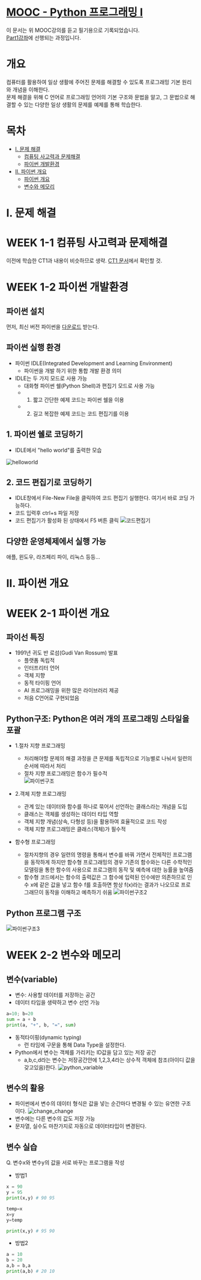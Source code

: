 # [MOOC - Python 프로그래밍 Ⅰ](https://pabi.smartlearn.io/courses/course-v1:POSTECH+DSC105+P2001/course/)  
이 문서는 위 MOOC강의를 듣고 필기용으로 기록되었습니다.  
[Part1강좌](https://github.com/jdaun/TIL/blob/master/MOOC/CS_part1.md)에 선행되는 과정입니다.

# 개요
컴퓨터를 활용하여 일상 생활에 주어진 문제를 해결할 수 있도록 프로그래밍 기본 원리와 개념을 이해한다.  
문제 해결을 위해 C 언어로 프로그래밍 언어의 기본 구조와 문법을 알고, 그 문법으로 해결할 수 있는 다양한 일상 생활의 문제를 예제를 통해 학습한다.  

# 목차
* [Ⅰ. 문제 해결](#ⅰ-문제-해결)
  * [컴퓨팅 사고력과 문제해결](#week-1-1-컴퓨팅-사고력과-문제해결)
  * [파이썬 개발환경](#week-1-2-파이썬-개발환경)
* [Ⅱ. 파이썬 개요](#ⅱ-파이썬-개요)
  * [파이썬 개요](#week-2-1-파이썬-개요)
  * [변수와 메모리](#week-2-2-변수와-메모리)
# Ⅰ. 문제 해결  
# WEEK 1-1 컴퓨팅 사고력과 문제해결
이전에 학습한 CT1과 내용이 비슷하므로 생략. [CT1 문서](https://github.com/jdaun/TIL/blob/master/MOOC/CS_part1.md#week-1-1-%EB%AC%B8%EC%A0%9C-%ED%95%B4%EA%B2%B0problem-solving)에서 확인할 것.

# WEEK 1-2 파이썬 개발환경
## 파이썬 설치
먼저, 최신 버전 파이썬을 [다운로드](https://www.python.org/downloads/) 받는다.

## 파이썬 실행 환경
* 파이썬 IDLE(Integrated Development and Learning Environment)
  * 파이썬을 개발 하기 위한 통합 개발 환경 의미
* IDLE는 두 가지 모드로 사용 가능
  * 대화형 파이썬 쉘(Python Shell)과 편집기 모드로 사용 가능
  * 1. 짧고 간단한 예제 코드는 파이썬 쉘을 이용
  * 2. 길고 복잡한 예제 코드는 코드 편집기를 이용
## 1. 파이썬 쉘로 코딩하기  
* IDLE에서 "hello world"를 출력한 모습  

![helloworld](https://github.com/jdaun/TIL/blob/master/MOOC/img/python_helloworld.PNG)  

## 2. 코드 편집기로 코딩하기  
* IDLE창에서 File-New File을 클릭하여 코드 편집기 실행한다. 여기서 바로 코딩 가능하다.  
* 코드 입력후 ctrl+s 파일 저장
* 코드 편집기가 활성화 된 상태에서 F5 버튼 클릭
![코드편집기](https://github.com/jdaun/TIL/blob/master/MOOC/img/python_shell.PNG)

## 다양한 운영체제에서 실행 가능
애플, 윈도우, 라즈페리 파이, 리눅스 등등...  

# Ⅱ. 파이썬 개요  
# WEEK 2-1 파이썬 개요
## 파이선 특징
* 1991년 귀도 반 로섬(Gudi Van Rossum) 발표
  * 플랫폼 독립적
  * 인터프리터 언어
  * 객체 지향
  * 동적 타이핑 언어
  * AI 프로그래밍을 위한 많은 라이브러리 제공
  * 처음 C언어로 구현되었음
## Python구조: Python은 여러 개의 프로그래밍 스타일을 포괄
* 1.절차 지향 프로그래밍
  * 처리해야할 문제의 해결 과정을 큰 문제를 독립적으로 기능별로 나눠서 일련의 순서에 따라서 처리
  * 절차 지향 프로그래밍은 함수가 필수적  
  ![파이썬구조](https://github.com/jdaun/TIL/blob/master/MOOC/img/python_structure.PNG)  
  
* 2.객체 지향 프로그래밍  
  * 관계 있는 데이터와 함수를 하나로 묶어서 선언하는 클래스라는 개념을 도입
  * 클래스는 객체를 생성하는 데이터 타입 역할
  * 객체 지향 개념(상속, 다형성 등)을 활용하여 효율적으로 코드 작성
  * 객체 지향 프로그래밍은 클래스(객체)가 필수적
* 함수형 프로그래밍
  * 절차지향의 경우 일련의 명령을 통해서 변수를 바꿔 가면서 전체적인 프로그램을 동작하게 하지만 함수형 프로그래밍의 경우 기존의 함수와는 다른 수학적인 모델링을 통한 함수의 사용으로 프로그램의 동작 및 예측에 대한 능률을 높여줌
  * 함수형 코드에서는 함수의 출력값은 그 함수에 입력된 인수에만 의존하므로 인수 x에 같은 값을 넣고 함수 f를 호출하면 항상 f(x)라는 결과가 나오므로 프로그래므이 동작을 이해하고 예측하기 쉬움
![파이썬구조2](https://github.com/jdaun/TIL/blob/master/MOOC/img/python_structure2.PNG)

## Python 프로그램 구조
![파이썬구조3](https://github.com/jdaun/TIL/blob/master/MOOC/img/python_structure3.PNG)  

# WEEK 2-2 변수와 메모리
## 변수(variable)
* 변수: 사용할 데이터를 저장하는 공간
* 데이터 타입을 생략하고 변수 선언 가능
```python
a=10; b=20
sum = a + b
print(a, "+", b, "=", sum)
```
* 동적타이핑(dynamic typing)
  * 런 타임에 구문을 통해 Data Type을 설정한다.
* Python에서 변수는 객체를 가리키는 ID값을 담고 있는 저장 공간  
  * a,b,c,d라는 변수는 저장공간안에 1,2,3,4라는 상수적 객체에 참조(아이디 값을 갖고있음)한다.
![python_variable](https://github.com/jdaun/TIL/blob/master/MOOC/img/python_variable.PNG)
## 변수의 활용
* 파이썬에서 변수의 데이터 형식은 값을 넣는 순간마다 변경될 수 있는 유연한 구조이다.
![change_change](https://github.com/jdaun/TIL/blob/master/MOOC/img/python_change.PNG)
* 변수에는 다른 변수의 값도 저장 가능
* 문자열, 실수도 마찬가지로 자동으로 데이터타입이 변경된다.
## 변수 실습
Q. 변수x와 변수y의 값을 서로 바꾸는 프로그램을 작성 
* 방법1
```python
x = 90
y = 95
print(x,y) # 90 95

temp=x
x=y
y=temp

print(x,y) # 95 90
```

* 방법2
```python
a = 10
b = 20
a,b = b,a
print(a,b) # 20 10
```
